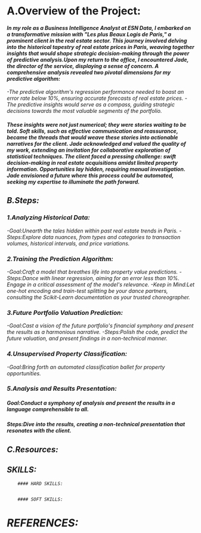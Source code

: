 # A.Overview of the Project:




####  <i>In my role as a Business Intelligence Analyst at ESN Data, I embarked on a transformative mission with "Les plus Beaux Logis de Paris," a prominent client in the real estate sector. This journey involved delving into the historical tapestry of real estate prices in Paris, weaving together insights that would shape strategic decision-making through the power of predictive analysis.Upon my return to the office, I encountered Jade, the director of the service, displaying a sense of concern. A comprehensive analysis revealed two pivotal dimensions for my predictive algorithm:
-The predictive algorithm's regression performance needed to boast an error rate below 10%, ensuring accurate forecasts of real estate prices.
-The predictive insights would serve as a compass, guiding strategic decisions towards the most valuable segments of the portfolio.
####  These insights were not just numerical; they were stories waiting to be told. Soft skills, such as effective communication and reassurance, became the threads that would weave these stories into actionable narratives for the client. Jade acknowledged and valued the quality of my work, extending an invitation for collaborative exploration of statistical techniques. The client faced a pressing challenge: swift decision-making in real estate acquisitions amidst limited property information. Opportunities lay hidden, requiring manual investigation. Jade envisioned a future where this process could be automated, seeking my expertise to illuminate the path forward.

## B.Steps:

   ### 1.Analyzing Historical Data:

-Goal:Unearth the tales hidden within past real estate trends in Paris.
-Steps:Explore data nuances, from types and categories to transaction volumes, historical intervals, and price variations.

   ### 2.Training the Prediction Algorithm:

-Goal:Craft a model that breathes life into property value predictions.
-Steps:Dance with linear regression, aiming for an error less than 10%. Engage in a critical assessment of the model's relevance.
-Keep in Mind:Let one-hot encoding and train-test splitting be your dance partners, consulting the Scikit-Learn documentation as your trusted choreographer.


   ### 3.Future Portfolio Valuation Prediction:

-Goal:Cast a vision of the future portfolio's financial symphony and present the results as a harmonious narrative.
-Steps:Polish the code, predict the future valuation, and present findings in a non-technical manner.


  ### 4.Unsupervised Property Classification:

-Goal:Bring forth an automated classification ballet for property opportunities.

  ### 5.Analysis and Results Presentation:

 ##### <i>Goal:Conduct a symphony of analysis and present the results in a language comprehensible to all.
 ##### <i>Steps:Dive into the results, creating a non-technical presentation that resonates with the client.


  ## C.Resources:



   ## SKILLS:
        #### HARD SKILLS:


        #### SOFT SKILLS:


   # REFERENCES:
   
